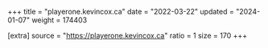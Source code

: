 +++
title = "playerone.kevincox.ca"
date = "2022-03-22"
updated = "2024-01-07"
weight = 174403

[extra]
source = "https://playerone.kevincox.ca"
ratio = 1
size = 170
+++
